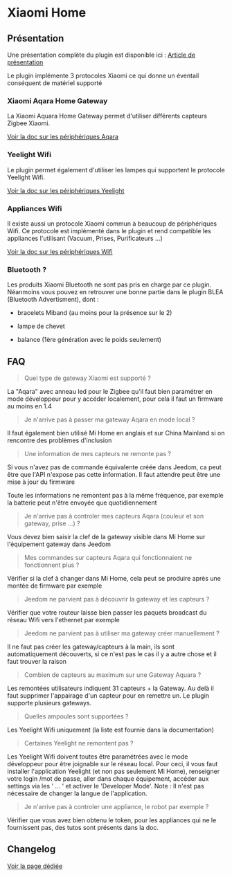 # Xiaomi Home

## Présentation

Une présentation complète du plugin est disponible ici : [Article de présentation](https://lunarok-domotique.com/plugins-jeedom/xiaomi-home/)

Le plugin implémente 3 protocoles Xiaomi ce qui donne un éventail conséquent de matériel supporté

### Xiaomi Aqara Home Gateway

La Xiaomi Aquara Home Gateway permet d'utiliser différents capteurs Zigbee Xiaomi.

[Voir la doc sur les périphériques Aqara](aqara.html)

### Yeelight Wifi

Le plugin permet également d'utiliser les lampes qui supportent le protocole Yeelight Wifi.

[Voir la doc sur les périphériques Yeelight](yeelight.html)

### Appliances Wifi

Il existe aussi un protocole Xiaomi commun à beaucoup de périphériques Wifi. Ce protocole est implémenté dans le plugin et rend compatible les appliances l'utilisant (Vacuum, Prises, Purificateurs ...)

[Voir la doc sur les périphériques Wifi](wifi.html)

### Bluetooth ?

Les produits Xiaomi Bluetooth ne sont pas pris en charge par ce plugin. Néanmoins vous pouvez en retrouver une bonne partie dans le plugin BLEA (Bluetooth Advertisment), dont :

* bracelets Miband (au moins pour la présence sur le 2)

* lampe de chevet

* balance (1ère génération avec le poids seulement)

## FAQ

>Quel type de gateway Xiaomi est supporté ?

La "Aqara" avec anneau led pour le Zigbee qu'il faut bien paramétrer en mode développeur pour y accéder localement, pour cela il faut un firmware au moins en 1.4


>Je n'arrive pas à passer ma gateway Aqara en mode local ?

Il faut également bien utilisé Mi Home en anglais et sur China Mainland si on rencontre des problèmes d'inclusion

>Une information de mes capteurs ne remonte pas ?

Si vous n'avez pas de commande équivalente créée dans Jeedom, ca peut être que l'API n'expose pas cette information. Il faut attendre peut être une mise à jour du firmware

Toute les informations ne remontent pas à la même fréquence, par exemple la batterie peut n'être envoyée que quotidiennement

>Je n'arrive pas à controler mes capteurs Aqara (couleur et son gateway, prise ...) ?

Vous devez bien saisir la clef de la gateway visible dans Mi Home sur l'équipement gateway dans Jeedom

>Mes commandes sur capteurs Aqara qui fonctionnaient ne fonctionnent plus ?

Vérifier si la clef à changer dans Mi Home, cela peut se produire après une montée de firmware par exemple

>Jeedom ne parvient pas à découvrir la gateway et les capteurs ?

Vérifier que votre routeur laisse bien passer les paquets broadcast du réseau Wifi vers l'ethernet par exemple

>Jeedom ne parvient pas à utiliser ma gateway créer manuellement ?

Il ne faut pas créer les gateway/capteurs à la main, ils sont automatiquement découverts, si ce n'est pas le cas il y a autre chose et il faut trouver la raison

>Combien de capteurs au maximum sur une Gateway Aquara ?

Les remontées utilisateurs indiquent 31 capteurs + la Gateway. Au delà il faut supprimer l'appairage d'un capteur pour en remettre un. Le plugin supporte plusieurs gateways.

>Quelles ampoules sont supportées ?

Les Yeelight Wifi uniquement (la liste est fournie dans la documentation)

>Certaines Yeelight ne remontent pas ?

Les Yeelight Wifi doivent toutes être paramétrées avec le mode développeur pour être joignable sur le réseau local.
Pour ceci, il vous faut installer l'application Yeelight (et non pas seulement Mi Home), renseigner votre login /mot de passe, aller dans chaque équipement, accéder aux settings via les ' ... ' et activer le 'Developer Mode'.
Note : Il n'est pas nécessaire de changer la langue de l'application.

>Je n'arrive pas à controler une appliance, le robot par exemple ?

Vérifier que vous avez bien obtenu le token, pour les appliances qui ne le fournissent pas, des tutos sont présents dans la doc.

## Changelog

[Voir la page dédiée](changelog.md)